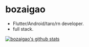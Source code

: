 # bozaigao

- Flutter/Android/taro/rn developer.
- full stack.

[![bozaigao's github stats](https://github-readme-stats.vercel.app/api?username=bozaigao)](https://github.com/bozaigao)
